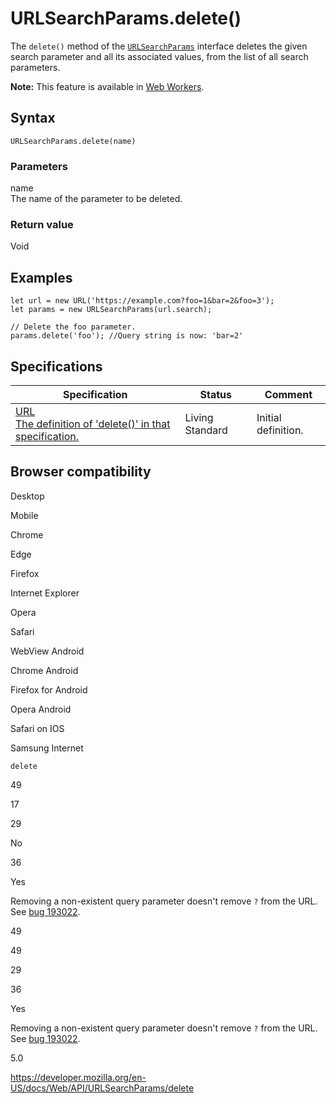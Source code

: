 URLSearchParams.delete()
========================

The `delete()` method of the [`URLSearchParams`](../urlsearchparams) interface deletes the given search parameter and all its associated values, from the list of all search parameters.

**Note:** This feature is available in [Web Workers](../web_workers_api).

Syntax
------

    URLSearchParams.delete(name)

### Parameters

name  
The name of the parameter to be deleted.

### Return value

Void

Examples
--------

    let url = new URL('https://example.com?foo=1&bar=2&foo=3');
    let params = new URLSearchParams(url.search);

    // Delete the foo parameter.
    params.delete('foo'); //Query string is now: 'bar=2'

Specifications
--------------

<table><thead><tr class="header"><th>Specification</th><th>Status</th><th>Comment</th></tr></thead><tbody><tr class="odd"><td><a href="https://url.spec.whatwg.org/#dom-urlsearchparams-delete">URL<br />
<span class="small">The definition of 'delete()' in that specification.</span></a></td><td><span class="spec-living">Living Standard</span></td><td>Initial definition.</td></tr></tbody></table>

Browser compatibility
---------------------

Desktop

Mobile

Chrome

Edge

Firefox

Internet Explorer

Opera

Safari

WebView Android

Chrome Android

Firefox for Android

Opera Android

Safari on IOS

Samsung Internet

`delete`

49

17

29

No

36

Yes

Removing a non-existent query parameter doesn't remove `?` from the URL. See [bug 193022](https://webkit.org/b/193022).

49

49

29

36

Yes

Removing a non-existent query parameter doesn't remove `?` from the URL. See [bug 193022](https://webkit.org/b/193022).

5.0

<a href="https://developer.mozilla.org/en-US/docs/Web/API/URLSearchParams/delete" class="_attribution-link">https://developer.mozilla.org/en-US/docs/Web/API/URLSearchParams/delete</a>
